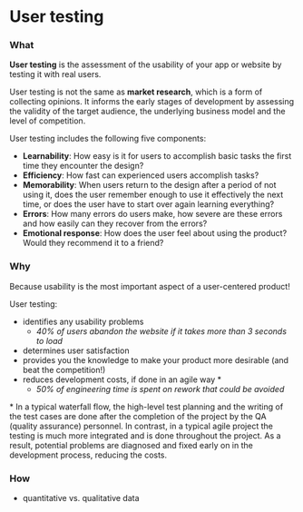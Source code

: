 # User testing

### What

__User testing__ is the assessment of the usability of your app or website by testing it with real users.

User testing is not the same as __market research__, which is a form of collecting opinions. It informs the early stages of development by assessing the validity of the target audience, the underlying business model and the level of competition.

User testing includes the following five components:  

- __Learnability__: How easy is it for users to accomplish basic tasks the first time they encounter the design?  
- __Efficiency__: How fast can experienced users accomplish tasks?  
- __Memorability__: When users return to the design after a period of not using it, does the user remember enough to use it effectively the next time, or does the user have to start over again learning everything?  
- __Errors__: How many errors do users make, how severe are these errors and how easily can they recover from the errors?  
- __Emotional response__: How does the user feel about using the product? Would they recommend it to a friend?

### Why

Because usability is the most important aspect of a user-centered product!

User testing:
- identifies any usability problems  
  - _40% of users abandon the website if it takes more than 3 seconds to load_
- determines user satisfaction
- provides you the knowledge to make your product more desirable (and beat the competition!)
- reduces development costs, if done in an agile way *
  - _50% of engineering time is spent on rework that could be avoided_

\* In a typical waterfall flow, the high-level test planning and the writing of the test cases are done after the completion of the project by the QA (quality assurance) personnel. In contrast, in a typical agile project the testing is much more integrated and is done throughout the project. As a result, potential problems are diagnosed and fixed early on in the development process, reducing the costs.

### How
- quantitative vs. qualitative data
